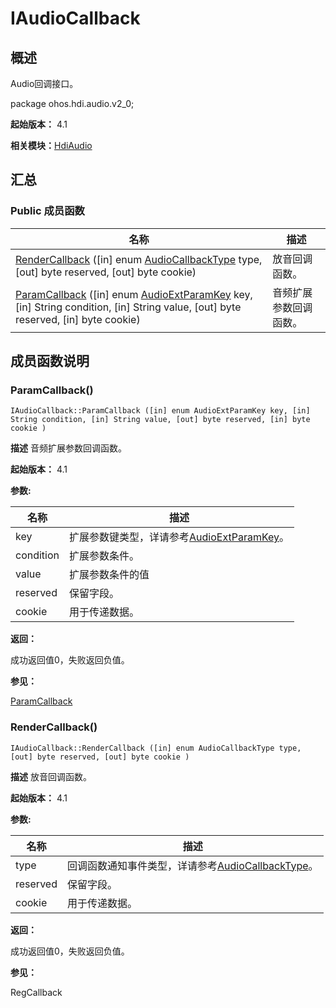 # IAudioCallback


## 概述

Audio回调接口。

package ohos.hdi.audio.v2_0;

**起始版本：** 4.1

**相关模块：**[HdiAudio](_hdi_audio_v20.md)


## 汇总


### Public 成员函数

| 名称 | 描述 | 
| -------- | -------- |
| [RenderCallback](#rendercallback) ([in] enum [AudioCallbackType](_hdi_audio_v20.md#audiocallbacktype) type, [out] byte reserved, [out] byte cookie) | 放音回调函数。  | 
| [ParamCallback](#paramcallback) ([in] enum [AudioExtParamKey](_hdi_audio_v20.md#audioextparamkey) key, [in] String condition, [in] String value, [out] byte reserved, [in] byte cookie) | 音频扩展参数回调函数。  | 


## 成员函数说明


### ParamCallback()

```
IAudioCallback::ParamCallback ([in] enum AudioExtParamKey key, [in] String condition, [in] String value, [out] byte reserved, [in] byte cookie )
```
**描述**
音频扩展参数回调函数。

**起始版本：** 4.1

**参数:**

| 名称 | 描述 | 
| -------- | -------- |
| key | 扩展参数键类型，详请参考[AudioExtParamKey](_hdi_audio_v20.md#audioextparamkey)。  | 
| condition | 扩展参数条件。  | 
| value | 扩展参数条件的值  | 
| reserved | 保留字段。  | 
| cookie | 用于传递数据。 | 

**返回：**

成功返回值0，失败返回负值。

**参见：**

[ParamCallback](#paramcallback)


### RenderCallback()

```
IAudioCallback::RenderCallback ([in] enum AudioCallbackType type, [out] byte reserved, [out] byte cookie )
```
**描述**
放音回调函数。

**起始版本：** 4.1

**参数:**

| 名称 | 描述 | 
| -------- | -------- |
| type | 回调函数通知事件类型，详请参考[AudioCallbackType](_hdi_audio_v20.md#audiocallbacktype)。  | 
| reserved | 保留字段。  | 
| cookie | 用于传递数据。 | 

**返回：**

成功返回值0，失败返回负值。

**参见：**

RegCallback
